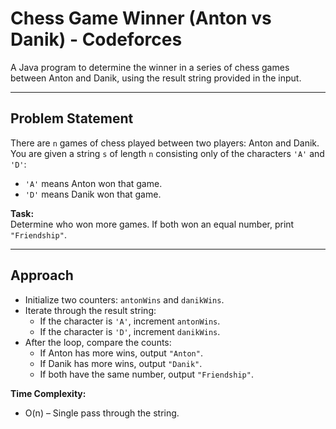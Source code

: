 # Chess Game Winner (Anton vs Danik) - Codeforces

A Java program to determine the winner in a series of chess games between Anton and Danik, using the result string provided in the input.

---

## Problem Statement

There are `n` games of chess played between two players: Anton and Danik.  
You are given a string `s` of length `n` consisting only of the characters `'A'` and `'D'`:
- `'A'` means Anton won that game.
- `'D'` means Danik won that game.

**Task:**  
Determine who won more games. If both won an equal number, print `"Friendship"`.

---

## Approach

- Initialize two counters: `antonWins` and `danikWins`.
- Iterate through the result string:
    - If the character is `'A'`, increment `antonWins`.
    - If the character is `'D'`, increment `danikWins`.
- After the loop, compare the counts:
    - If Anton has more wins, output `"Anton"`.
    - If Danik has more wins, output `"Danik"`.
    - If both have the same number, output `"Friendship"`.

**Time Complexity:**  
- O(n) – Single pass through the string.
